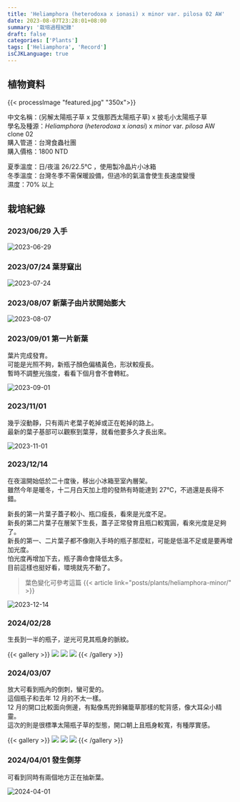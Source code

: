 ```yaml
---
title: 'Heliamphora (heterodoxa x ionasi) x minor var. pilosa 02 AW'
date: 2023-08-07T23:28:01+08:00
summary: '栽培過程紀錄'
draft: false
categories: ['Plants']
tags: ['Heliamphora', 'Record']
isCJKLanguage: true
---
```


## 植物資料

{{< processImage "featured.jpg" "350x">}}

中文名稱：(另解太陽瓶子草 x 艾俄那西太陽瓶子草) x 披毛小太陽瓶子草  
學名及種源：*Heliamphora* (*heterodoxa* x *ionasi*) x *minor* var. *pilosa* AW clone 02  
購入管道：台灣食蟲社團  
購入價格：1800 NTD

夏季溫度：日/夜溫 26/22.5℃ ，使用製冷晶片小冰箱  
冬季溫度：台灣冬季不需保暖設備，但過冷的氣溫會使生長速度變慢  
濕度：70% 以上

## 栽培紀錄

### 2023/06/29 入手

![2023-06-29](./images/2023-06-29.jpg)

### 2023/07/24 葉芽竄出

![2023-07-24](./images/2023-07-24.jpg)

### 2023/08/07 新葉子由片狀開始膨大

![2023-08-07](./images/2023-08-07.jpg)

### 2023/09/01 第一片新葉

葉片完成發育。  
可能是光照不夠，新瓶子顏色偏橘黃色，形狀較瘦長。  
暫時不調整光強度，看看下個月會不會轉紅。  

![2023-09-01](./images/2023-09-01.jpg)

### 2023/11/01

幾乎沒動靜，只有兩片老葉子乾掉或正在乾掉的路上。  
最新的葉子基部可以觀察到葉芽，就看他要多久才長出來。  

![2023-11-01](./images/2023-11-01.jpg)

### 2023/12/14

在夜溫開始低於二十度後，移出小冰箱至室內層架。  
雖然今年是暖冬，十二月白天加上燈的發熱有時能達到 27℃，不過還是長得不錯。  

新長的第一片葉子蓋子較小、瓶口瘦長，看來是光度不足。  
新長的第二片葉子在層架下生長，蓋子正常發育且瓶口較寬圓，看來光度是足夠了。  
新長的第一、二片葉子都不像剛入手時的瓶子那麼紅，可能是低溫不足或是要再增加光度。  
怕光度再增加下去，瓶子壽命會降低太多。  
目前這樣也挺好看，環境就先不動了。  

> 葉色變化可參考這篇
> {{< article  link="posts/plants/heliamphora-minor/" >}}

![2023-12-14](./images/2023-12-14.jpg)

### 2024/02/28

生長到一半的瓶子，逆光可見其瓶身的脈紋。  

{{< gallery >}}
  <img src="./images/2024-02-28(1).jpg" class="grid-w33">
  <img src="./images/2024-02-28(2).jpg" class="grid-w33">
  <img src="./images/2024-02-28(3).jpg" class="grid-w33">
{{< /gallery >}}

### 2024/03/07

放大可看到瓶內的倒刺，蠻可愛的。  
這個瓶子和去年 12 月的不太一樣。  
12 月的開口比較面向側邊，有點像馬兜鈴豬籠草那樣的駝背感，像大耳朵小精靈。  
這次的則是很標準太陽瓶子草的型態，開口朝上且瓶身較寬，有種厚實感。  

{{< gallery >}}
  <img src="./images/2024-03-07(1).jpg" class="grid-w33">
  <img src="./images/2024-03-07(2).jpg" class="grid-w33">
  <img src="./images/2024-03-07(3).jpg" class="grid-w33">
{{< /gallery >}}

### 2024/04/01 發生側芽

可看到同時有兩個地方正在抽新葉。  

![2024-04-01](./images/2024-04-01.jpg)
